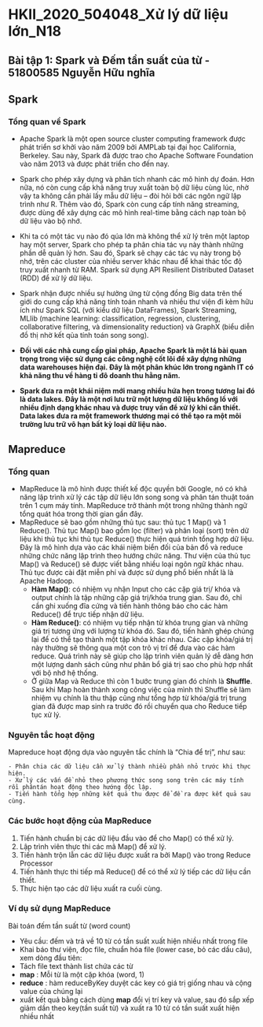 # HKII_2020_504048_Xử lý dữ liệu lớn_N18
## Bài tập 1: Spark và Đếm tần suất của từ - 51800585 Nguyễn Hữu nghĩa
## Spark
### Tổng quan về Spark
- Apache Spark là một open source cluster computing framework được phát triển sơ khởi vào năm 2009 bởi AMPLab tại đại học California, Berkeley. Sau này, Spark đã được trao cho Apache Software Foundation vào năm 2013 và được phát triển cho đến nay.

- Spark cho phép xây dựng và phân tích nhanh các mô hình dự đoán. Hơn nữa, nó còn cung cấp khả năng truy xuất toàn bộ dữ liệu cùng lúc, nhờ vậy ta không cần phải lấy mẫu dữ liệu – đòi hỏi bởi các ngôn ngữ lập trình như R. Thêm vào đó, Spark còn cung cấp tính năng streaming, được dùng để xây dựng các mô hình real-time bằng cách nạp toàn bộ dữ liệu vào bộ nhớ.

- Khi ta có một tác vụ nào đó qúa lớn mà không thể xử lý trên một laptop hay một server, Spark cho phép ta phân chia tác vụ này thành những phần dễ quản lý hơn. Sau đó, Spark sẽ chạy các tác vụ này trong bộ nhớ, trên các cluster của nhiều server khác nhau để khai thác tốc độ truy xuất nhanh từ RAM. Spark sử dụng API Resilient Distributed Dataset (RDD) để xử lý dữ liệu.

- Spark nhận được nhiều sự hưởng ứng từ cộng đồng Big data trên thế giới do cung cấp khả năng tính toán nhanh và nhiều thư viện đi kèm hữu ích như Spark SQL (với kiểu dữ liệu DataFrames), Spark Streaming, MLlib (machine learning: classification, regression, clustering, collaborative filtering, và dimensionality reduction) và GraphX (biểu diễn đồ thị nhờ kết qủa tính toán song song).

- **Đối với các nhà cung cấp gỉai pháp, Apache Spark là một lá bài quan trọng trong việc sử dụng các công nghệ cốt lõi để xây dựng những data warehouses hiện đại. Đây là một phân khúc lớn trong ngành IT có khả năng thu về hàng tỉ đô doanh thu hằng năm.**

- **Spark đưa ra một khái niệm mới mang nhiều hứa hẹn trong tương lai đó là data lakes. Đây là một nơi lưu trữ một lượng dữ liệu khổng lồ với nhiều định dạng khác nhau và được truy vấn để xử lý khi cần thiết. Data lakes đưa ra một framework thương mại có thể tạo ra một môi trường lưu trữ vô hạn bất kỳ loại dữ liệu nào.**
## Mapreduce
### Tổng quan
- MapReduce là mô hình được thiết kế độc quyền bởi Google, nó có khả năng lập trình xử lý các tập dữ liệu lớn song song và phân tán thuật toán trên 1 cụm máy tính. MapReduce trở thành một trong những thành ngữ tổng quát hóa trong thời gian gần đây. 
- MapReduce sẽ  bao gồm những thủ tục sau: thủ tục 1 Map() và 1 Reduce(). Thủ tục Map() bao gồm lọc (filter) và phân loại (sort) trên dữ liệu khi thủ tục khi thủ tục Reduce() thực hiện quá trình tổng hợp dữ liệu. Đây là mô hình dựa vào các khái niệm biển đối của bản đồ và reduce những chức năng lập trình theo hướng chức năng. Thư viện của thủ tục Map() và Reduce() sẽ được viết bằng nhiều loại ngôn ngữ khác nhau. Thủ tục được cài đặt miễn phí và được sử dụng phổ biến nhất là là Apache Hadoop.
  - **Hàm Map()**: có nhiệm vụ nhận Input cho các cặp giá trị/  khóa và output chính là tập những cặp giá trị/khóa trung gian. Sau đó, chỉ cần ghi xuống đĩa cứng và tiến hành thông báo cho các hàm Reduce() để trực tiếp nhận dữ liệu. 
  - **Hàm Reduce()**: có nhiệm vụ tiếp nhận từ khóa trung gian và những giá trị tương ứng với lượng từ khóa đó. Sau đó, tiến hành ghép chúng lại để có thể tạo thành một tập khóa khác nhau. Các cặp khóa/giá trị này thường sẽ thông qua một con trỏ vị trí để đưa vào các hàm reduce. Quá trình này sẽ giúp cho lập trình viên quản lý dễ dàng hơn một lượng danh sách cũng như  phân bổ giá trị sao cho  phù hợp nhất với bộ nhớ hệ thống. 
  - Ở giữa Map và Reduce thì còn 1 bước trung gian đó chính là **Shuffle**. Sau khi Map hoàn thành  xong công việc của mình thì Shuffle sẽ làm nhiệm vụ chính là thu thập cũng như tổng hợp từ khóa/giá trị trung gian đã được map sinh ra trước đó rồi chuyển qua cho Reduce tiếp tục xử lý.
 ### Nguyên tắc hoạt động 
Mapreduce hoạt động dựa vào nguyên tắc chính là “Chia để trị”, như sau:
```
- Phân chia các dữ liệu cần xử lý thành nhiều phần nhỏ trước khi thực hiện. 
- Xử lý các vấn đề nhỏ theo phương thức song song trên các máy tính rồi phântán hoạt động theo hướng độc lập.
- Tiến hành tổng hợp những kết quả thu được để đề ra được kết quả sau cùng. 
```
### Các bước hoạt động của MapReduce
1. Tiến hành chuẩn bị các dữ liệu đầu vào để cho Map() có thể xử lý.
2. Lập trình viên thực thi các mã Map() để xử  lý. 
3. Tiến hành trộn lẫn các dữ liệu được xuất ra bởi Map() vào trong Reduce Processor
4. Tiến hành thực thi tiếp mã Reduce() để có thể xử lý tiếp các dữ liệu cần thiết.  
5. Thực hiện tạo các dữ liệu xuất ra cuối cùng. 
### Ví dụ sử dụng MapReduce
Bài toán đếm tần suất từ (word count)
- Yêu cầu: đếm và trả về 10 từ có tần suất xuất hiện nhiều nhất trong file
- Khai báo thư viện, đọc file, chuẩn hóa file (lower case, bỏ các dấu câu), xem dòng đầu tiên:
- Tách file text thành list chứa các từ
- **map** : Mỗi từ là một cặp khóa (word, 1)
- **reduce** : hàm reduceByKey duyệt các key có giá trị giống nhau và cộng value của chúng lại
- xuất kết quả bằng cách dùng **map** đổi vị trí key và value, sau đó sắp xếp giảm dần theo key(tần suất từ) và xuất ra 10 từ có tần suất xuất hiện nhiều nhất
